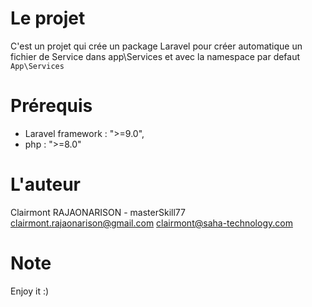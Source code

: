 # Le projet

C'est un projet qui crée un package Laravel pour créer automatique un fichier de Service dans app\Services et avec la namespace par defaut `App\Services`

# Prérequis

- Laravel framework : ">=9.0",
- php : ">=8.0"

# L'auteur

Clairmont RAJAONARISON - masterSkill77
<clairmont.rajaonarison@gmail.com>
<clairmont@saha-technology.com>

# Note

Enjoy it :)
